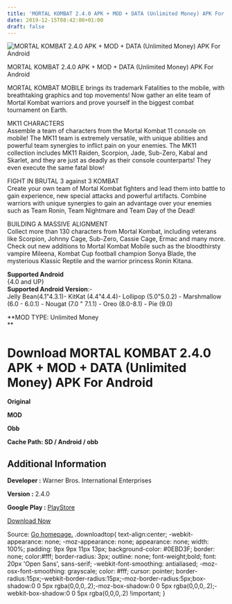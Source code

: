 ```yaml
---
title: 'MORTAL KOMBAT 2.4.0 APK + MOD + DATA (Unlimited Money) APK For Android'
date: 2019-12-15T08:42:00+01:00
draft: false
---
```


![MORTAL KOMBAT 2.4.0 APK + MOD + DATA (Unlimited Money) APK For Android](https://i0.wp.com/apkhome.net/wp-content/uploads/2019/12/MORTAL-KOMBAT-2.4.0-APK-MOD-DATA-Unlimited-Money.png "MORTAL KOMBAT 2.4.0 APK + MOD + DATA (Unlimited Money) APK For Android")

  

MORTAL KOMBAT 2.4.0 APK + MOD + DATA (Unlimited Money) APK For Android

MORTAL KOMBAT MOBILE brings its trademark Fatalities to the mobile, with breathtaking graphics and top movements! Now gather an elite team of Mortal Kombat warriors and prove yourself in the biggest combat tournament on Earth.

MK11 CHARACTERS  
Assemble a team of characters from the Mortal Kombat 11 console on mobile! The MK11 team is extremely versatile, with unique abilities and powerful team synergies to inflict pain on your enemies. The MK11 collection includes MK11 Raiden, Scorpion, Jade, Sub-Zero, Kabal and Skarlet, and they are just as deadly as their console counterparts! They even execute the same fatal blow!

FIGHT IN BRUTAL 3 against 3 KOMBAT  
Create your own team of Mortal Kombat fighters and lead them into battle to gain experience, new special attacks and powerful artifacts. Combine warriors with unique synergies to gain an advantage over your enemies such as Team Ronin, Team Nightmare and Team Day of the Dead!

BUILDING A MASSIVE ALIGNMENT  
Collect more than 130 characters from Mortal Kombat, including veterans like Scorpion, Johnny Cage, Sub-Zero, Cassie Cage, Ermac and many more. Check out new additions to Mortal Kombat Mobile such as the bloodthirsty vampire Mileena, Kombat Cup football champion Sonya Blade, the mysterious Klassic Reptile and the warrior princess Ronin Kitana.

**Supported Android**  
{4.0 and UP}  
**Supported Android Version**:-  
Jelly Bean(4.1"4.3.1)- KitKat (4.4"4.4.4)- Lollipop (5.0"5.0.2) - Marshmallow (6.0 - 6.0.1) - Nougat (7.0 " 7.1.1) - Oreo (8.0-8.1) - Pie (9.0)

**MOD TYPE: Unlimited Money  
**

Download MORTAL KOMBAT 2.4.0 APK + MOD + DATA (Unlimited Money) APK For Android
===============================================================================

**Original**

**MOD**

**Obb**

**Cache Path: SD / Android / obb**

Additional Information
----------------------

**Developer :** Warner Bros. International Enterprises

**Version :** 2.4.0

**Google Play :** [PlayStore](https://play.google.com/store/apps/details?id=com.wb.goog.mkx)

  

[Download Now](https://store4app.co/post/mortal-kombat-2-4-0-apk-mod-data-unlimited-money-apk-for-android_1576394428)

  
Source: [Go homepage.](https://store4app.co/post/mortal-kombat-2-4-0-apk-mod-data-unlimited-money-apk-for-android_1576394428) .downloadtop{ text-align:center; -webkit-appearance: none; -moz-appearance: none; appearance: none; width: 100%; padding: 9px 9px 11px 13px; background-color: #0EBD3F; border: none; color:#fff; border-radius: 3px; outline: none; font-weight;bold; font: 20px 'Open Sans', sans-serif; -webkit-font-smoothing: antialiased; -moz-osx-font-smoothing: grayscale; color: #fff; cursor: pointer; border-radius:15px;-webkit-border-radius:15px;-moz-border-radius:5px;box-shadow:0 0 5px rgba(0,0,0,.2);-moz-box-shadow:0 0 5px rgba(0,0,0,.2);-webkit-box-shadow:0 0 5px rgba(0,0,0,.2) !important; }
